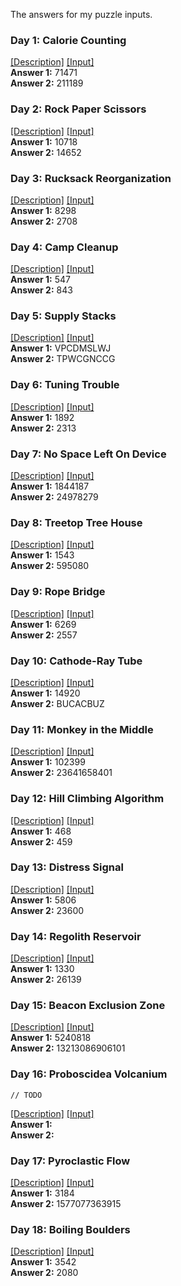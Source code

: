 The answers for my puzzle inputs.

### Day 1: Calorie Counting
[[Description]](https://adventofcode.com/2022/day/1) [[Input]](inputs/input01.txt)  
**Answer 1:** 71471  
**Answer 2:** 211189  

### Day 2: Rock Paper Scissors
[[Description]](https://adventofcode.com/2022/day/2) [[Input]](inputs/input02.txt)  
**Answer 1:** 10718  
**Answer 2:** 14652  

### Day 3: Rucksack Reorganization
[[Description]](https://adventofcode.com/2022/day/3) [[Input]](inputs/input03.txt)  
**Answer 1:** 8298  
**Answer 2:** 2708  

### Day 4: Camp Cleanup
[[Description]](https://adventofcode.com/2022/day/4) [[Input]](inputs/input04.txt)  
**Answer 1:** 547  
**Answer 2:** 843  

### Day 5: Supply Stacks
[[Description]](https://adventofcode.com/2022/day/5) [[Input]](inputs/input05.txt)  
**Answer 1:** VPCDMSLWJ  
**Answer 2:** TPWCGNCCG  

### Day 6: Tuning Trouble
[[Description]](https://adventofcode.com/2022/day/6) [[Input]](inputs/input06.txt)  
**Answer 1:** 1892  
**Answer 2:** 2313  

### Day 7: No Space Left On Device
[[Description]](https://adventofcode.com/2022/day/7) [[Input]](inputs/input07.txt)  
**Answer 1:** 1844187  
**Answer 2:** 24978279  

### Day 8: Treetop Tree House
[[Description]](https://adventofcode.com/2022/day/8) [[Input]](inputs/input08.txt)  
**Answer 1:** 1543  
**Answer 2:** 595080  

### Day 9: Rope Bridge
[[Description]](https://adventofcode.com/2022/day/9) [[Input]](inputs/input09.txt)  
**Answer 1:** 6269  
**Answer 2:** 2557  

### Day 10: Cathode-Ray Tube
[[Description]](https://adventofcode.com/2022/day/10) [[Input]](inputs/input10.txt)  
**Answer 1:** 14920  
**Answer 2:** BUCACBUZ  

### Day 11: Monkey in the Middle
[[Description]](https://adventofcode.com/2022/day/11) [[Input]](inputs/input11.txt)  
**Answer 1:** 102399  
**Answer 2:** 23641658401  

### Day 12: Hill Climbing Algorithm
[[Description]](https://adventofcode.com/2022/day/12) [[Input]](inputs/input12.txt)  
**Answer 1:** 468  
**Answer 2:** 459  

### Day 13: Distress Signal
[[Description]](https://adventofcode.com/2022/day/13) [[Input]](inputs/input13.txt)  
**Answer 1:** 5806  
**Answer 2:** 23600  

### Day 14: Regolith Reservoir
[[Description]](https://adventofcode.com/2022/day/14) [[Input]](inputs/input14.txt)  
**Answer 1:** 1330  
**Answer 2:** 26139  

### Day 15: Beacon Exclusion Zone
[[Description]](https://adventofcode.com/2022/day/15) [[Input]](inputs/input15.txt)  
**Answer 1:** 5240818  
**Answer 2:** 13213086906101  

### Day 16: Proboscidea Volcanium
    // TODO  
[[Description]](https://adventofcode.com/2022/day/16) [[Input]](inputs/input16.txt)  
**Answer 1:**   
**Answer 2:**   

### Day 17: Pyroclastic Flow
[[Description]](https://adventofcode.com/2022/day/17) [[Input]](inputs/input17.txt)  
**Answer 1:** 3184  
**Answer 2:** 1577077363915  

### Day 18: Boiling Boulders
[[Description]](https://adventofcode.com/2022/day/18) [[Input]](inputs/input18.txt)  
**Answer 1:** 3542  
**Answer 2:** 2080  

